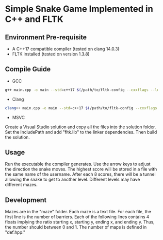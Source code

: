 # Simple Snake Game Implemented in C++ and FLTK

## Environment Pre-requisite
- A C++17 compatible compiler (tested on clang 14.0.3)
- FLTK installed (tested on version 1.3.8)

## Compile Guide
- GCC
```sh
g++ main.cpp -o main --std=c++17 $(/path/to/fltk-config --cxxflags --ldflags --libs)
```

- Clang
```sh
clang++ main.cpp -o main --std=c++17 $(/path/to/fltk-config --cxxflags --ldflags --libs)
```

- MSVC

Create a Visual Studio solution and copy all the files into the solution folder. Set the IncludePath and add "fltk.lib" to the linker dependencies. Then build the solution.

## Usage

Run the executable the compiler generates. Use the arrow keys to adjust the direction the snake moves. The highest score will be stored in a file with the same name of the username. After each 8 scores, there will be a tunnel allowing the snake to get to another level. Different levels may have different mazes.

## Development

Mazes are in the "maze" folder. Each maze is a text file. For each file, the first line is the number of barriers. Each of the following lines contains 4 floats implying the ratio starting x, starting y, ending x, and ending y. Thus, the number should between 0 and 1. The number of maps is defined in "def.hpp."
